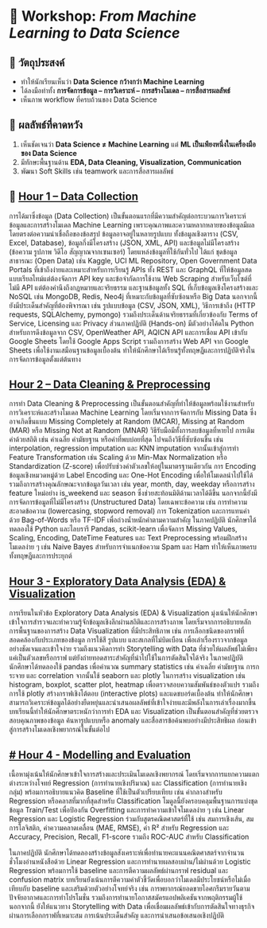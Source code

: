 
# 📘 Workshop: *From Machine Learning to Data Science*  

## 🎯 วัตถุประสงค์

* ทำให้นักเรียนเห็นว่า **Data Science กว้างกว่า Machine Learning**
* ได้ลงมือทำทั้ง **การจัดการข้อมูล – การวิเคราะห์ – การสร้างโมเดล – การสื่อสารผลลัพธ์**
* เห็นภาพ workflow ที่ครบถ้วนของ Data Science

## 📝 ผลลัพธ์ที่คาดหวัง

1. เห็นชัดเจนว่า **Data Science ≠ Machine Learning** แต่ **ML เป็นเพียงหนึ่งในเครื่องมือของ Data Science**
2. มีทักษะพื้นฐานด้าน **EDA, Data Cleaning, Visualization, Communication**
3. พัฒนา Soft Skills เช่น teamwork และการสื่อสารผลลัพธ์


## 📘 [Hour 1 – Data Collection](hour-01.md)

การได้มาซึ่งข้อมูล (Data Collection) เป็นขั้นตอนแรกที่มีความสำคัญต่อกระบวนการวิเคราะห์ข้อมูลและการสร้างโมเดล Machine Learning เพราะคุณภาพและความหลากหลายของข้อมูลมีผลโดยตรงต่อความน่าเชื่อถือของข้อสรุป ข้อมูลอาจอยู่ในหลายรูปแบบ ทั้งข้อมูลเชิงตาราง (CSV, Excel, Database), ข้อมูลกึ่งมีโครงสร้าง (JSON, XML, API) และข้อมูลไม่มีโครงสร้าง (ข้อความ รูปภาพ วิดีโอ สัญญาณจากเซนเซอร์) โดยแหล่งข้อมูลที่ใช้กันทั่วไป ได้แก่ ชุดข้อมูลสาธารณะ (Open Data) เช่น Kaggle, UCI ML Repository, Open Government Data Portals ที่เข้าถึงง่ายและเหมาะสำหรับการเรียนรู้ APIs ทั้ง REST และ GraphQL ที่ให้ข้อมูลสดแบบเรียลไทม์แต่ต้องจัดการ API key และข้อจำกัดการใช้งาน Web Scraping สำหรับเว็บไซต์ที่ไม่มี API แต่ต้องคำนึงถึงกฎหมายและจริยธรรม และฐานข้อมูลทั้ง SQL ที่เก็บข้อมูลเชิงโครงสร้างและ NoSQL เช่น MongoDB, Redis, Neo4j ที่เหมาะกับข้อมูลที่ซับซ้อนหรือ Big Data นอกจากนี้ยังมีประเด็นสำคัญที่ต้องพิจารณา เช่น รูปแบบข้อมูล (CSV, JSON, XML), วิธีการเข้าถึง (HTTP requests, SQLAlchemy, pymongo) รวมถึงประเด็นด้านจริยธรรมที่เกี่ยวข้องกับ Terms of Service, Licensing และ Privacy ส่วนภาคปฏิบัติ (Hands-on) มีตัวอย่างโค้ดใน Python สำหรับการดึงข้อมูลจาก CSV, OpenWeather API, AQICN API และการเชื่อม API เข้ากับ Google Sheets โดยใช้ Google Apps Script รวมถึงการสร้าง Web API จาก Google Sheets เพื่อใช้งานเสมือนฐานข้อมูลเบื้องต้น ทำให้นักศึกษาได้เรียนรู้ทั้งทฤษฎีและการปฏิบัติจริงในการจัดการข้อมูลตั้งแต่ต้นทาง


## [Hour 2 – Data Cleaning & Preprocessing](hour-02.md)

การทำ Data Cleaning & Preprocessing เป็นขั้นตอนสำคัญที่ทำให้ข้อมูลพร้อมใช้งานสำหรับการวิเคราะห์และสร้างโมเดล Machine Learning โดยเริ่มจากการจัดการกับ Missing Data ซึ่งอาจเกิดขึ้นแบบ Missing Completely at Random (MCAR), Missing at Random (MAR) หรือ Missing Not at Random (MNAR) วิธีรับมือมีทั้งการลบข้อมูลที่หายไป การเติมค่าด้วยสถิติ เช่น ค่าเฉลี่ย ค่ามัธยฐาน หรือค่าที่พบบ่อยที่สุด ไปจนถึงวิธีที่ซับซ้อนขึ้น เช่น interpolation, regression imputation และ KNN imputation จากนั้นเข้าสู่การทำ Feature Transformation เช่น Scaling ด้วย Min-Max Normalization หรือ Standardization (Z-score) เพื่อปรับช่วงค่าตัวเลขให้อยู่ในมาตรฐานเดียวกัน การ Encoding ข้อมูลเชิงหมวดหมู่ด้วย Label Encoding และ One-Hot Encoding เพื่อให้โมเดลนำไปใช้ได้ รวมถึงการสร้างคุณลักษณะจากข้อมูลวันเวลา เช่น year, month, day, weekday หรือการสร้าง feature ใหม่อย่าง is_weekend และ season ซึ่งช่วยสะท้อนมิติด้านเวลาได้ดีขึ้น นอกจากนี้ยังมีการจัดการข้อมูลที่ไม่มีโครงสร้าง (Unstructured Data) โดยเฉพาะข้อความ เช่น การทำความสะอาดข้อความ (lowercasing, stopword removal) การ Tokenization และการแทนค่าด้วย Bag-of-Words หรือ TF-IDF เพื่อถ่วงน้ำหนักคำตามความสำคัญ ในภาคปฏิบัติ นักศึกษาได้ทดลองใช้ Python และไลบรารี Pandas, scikit-learn เพื่อจัดการ Missing Values, Scaling, Encoding, DateTime Features และ Text Preprocessing พร้อมฝึกสร้างโมเดลง่าย ๆ เช่น Naive Bayes สำหรับการจำแนกข้อความ Spam และ Ham ทำให้เห็นภาพครบทั้งทฤษฎีและการประยุกต์

## [Hour 3  - Exploratory Data Analysis (EDA) & Visualization](hour-03.md)

การเรียนในหัวข้อ Exploratory Data Analysis (EDA) & Visualization มุ่งเน้นให้นักศึกษาเข้าใจการสำรวจและทำความรู้จักข้อมูลเชิงลึกผ่านสถิติและการสร้างภาพ โดยเริ่มจากการอธิบายหลักการพื้นฐานของการสร้าง Data Visualization ที่มีประสิทธิภาพ เช่น การเลือกชนิดของกราฟที่สอดคล้องกับประเภทของข้อมูล การใช้สี รูปแบบ และสเกลที่ไม่บิดเบือน เพื่อเล่าเรื่องราวจากข้อมูลอย่างชัดเจนและเข้าใจง่าย รวมถึงแนวคิดการทำ Storytelling with Data ที่ช่วยให้ผลลัพธ์ไม่เพียงแค่เป็นตัวเลขหรือกราฟ แต่ยังถ่ายทอดสาระสำคัญที่นำไปใช้ในการตัดสินใจได้จริง ในภาคปฏิบัติ นักศึกษาได้ทดลองใช้ pandas เพื่อคำนวณ summary statistics เช่น ค่าเฉลี่ย ค่ามัธยฐาน การกระจาย และ correlation จากนั้นใช้ seaborn และ plotly ในการสร้าง visualization เช่น histogram, boxplot, scatter plot, heatmap เพื่อตรวจสอบความสัมพันธ์ของตัวแปร รวมถึงการใช้ plotly สร้างกราฟเชิงโต้ตอบ (interactive plots) และแดชบอร์ดเบื้องต้น ทำให้นักศึกษาสามารถวิเคราะห์ข้อมูลได้อย่างยืดหยุ่นและนำเสนอผลลัพธ์ที่เข้าใจง่ายและมีพลังในการเล่าเรื่องมากขึ้น บทเรียนนี้ทำให้นักศึกษาตระหนักว่าการทำ EDA และ Visualization เป็นขั้นตอนสำคัญที่ช่วยตรวจสอบคุณภาพของข้อมูล ค้นหารูปแบบหรือ anomaly และสื่อสารข้อค้นพบอย่างมีประสิทธิผล ก่อนเข้าสู่การสร้างโมเดลเชิงพยากรณ์ในขั้นต่อไป

## [# Hour 4  - Modelling and Evaluation](hour-04.md)
เนื้อหามุ่งเน้นให้นักศึกษาเข้าใจการสร้างและประเมินโมเดลเชิงพยากรณ์ โดยเริ่มจากการแยกความแตกต่างระหว่างโจทย์ Regression (การทำนายเชิงปริมาณ) และ Classification (การทำนายเชิงกลุ่ม) พร้อมการอธิบายแนวคิด Baseline ที่ใช้เป็นตัวเปรียบเทียบ เช่น ค่ากลางสำหรับ Regression หรือคลาสที่มากที่สุดสำหรับ Classification   โมดูลนี้ยังครอบคลุมพื้นฐานการแบ่งชุดข้อมูล Train/Test เพื่อป้องกัน Overfitting และการทำความเข้าใจโมเดลง่าย ๆ เช่น Linear Regression และ Logistic Regression ร่วมกับสูตรคณิตศาสตร์ที่ใช้ เช่น สมการเชิงเส้น, สมการโลจิสติก, ค่าความคลาดเคลื่อน (MAE, RMSE), ค่า R² สำหรับ Regression และ Accuracy, Precision, Recall, F1-score รวมถึง ROC-AUC สำหรับ Classification

ในภาคปฏิบัติ นักศึกษาได้ทดลองสร้างข้อมูลสังเคราะห์เพื่อทำนายคะแนนคณิตศาสตร์จากจำนวนชั่วโมงอ่านหนังสือด้วย Linear Regression และการทำนายผลสอบผ่าน/ไม่ผ่านด้วย Logistic Regression พร้อมการใช้ baseline และการตีความผลลัพธ์ผ่านกราฟ residual และ confusion matrix   บทเรียนยังเน้นการตีความค่าตัวชี้วัดเพื่อบอกว่าโมเดลมีประโยชน์หรือไม่เมื่อเทียบกับ baseline และเสริมด้วยตัวอย่างโจทย์จริง เช่น การพยากรณ์ยอดขายไอศกรีมรายวันตามปัจจัยอากาศและการทำโปรโมชั่น รวมถึงการทำนายโอกาสสมัครแอปพลิเคชันจากพฤติกรรมผู้ใช้   นอกจากนี้ ยังให้แนวทาง Storytelling with Data เพื่อเชื่อมผลลัพธ์เข้ากับการตัดสินใจทางธุรกิจ ผ่านการเลือกกราฟที่เหมาะสม การเน้นประเด็นสำคัญ และการนำเสนอข้อเสนอเชิงปฏิบัติ 
